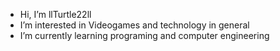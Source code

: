 - Hi, I’m llTurtle22ll
- I’m interested in Videogames and technology in general
- I’m currently learning programing and computer engineering

<!---
llTurtle22ll/llTurtle22ll is a ✨ special ✨ repository because its `README.md` (this file) appears on your GitHub profile.
You can click the Preview link to take a look at your changes.
--->
